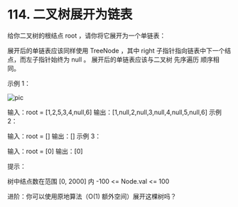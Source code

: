 # 114. 二叉树展开为链表

给你二叉树的根结点 root ，请你将它展开为一个单链表：

展开后的单链表应该同样使用 TreeNode ，其中 right 子指针指向链表中下一个结点，而左子指针始终为 null 。
展开后的单链表应该与二叉树 先序遍历 顺序相同。

示例 1：

![pic](https://assets.leetcode.com/uploads/2021/01/14/flaten.jpgs)

输入：root = [1,2,5,3,4,null,6]
输出：[1,null,2,null,3,null,4,null,5,null,6]
示例 2：

输入：root = []
输出：[]
示例 3：

输入：root = [0]
输出：[0]

提示：

树中结点数在范围 [0, 2000] 内
-100 <= Node.val <= 100

进阶：你可以使用原地算法（O(1) 额外空间）展开这棵树吗？